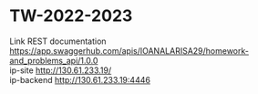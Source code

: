 # TW-2022-2023
Link REST documentation https://app.swaggerhub.com/apis/IOANALARISA29/homework-and_problems_api/1.0.0  
ip-site http://130.61.233.19/  
ip-backend http://130.61.233.19:4446  
